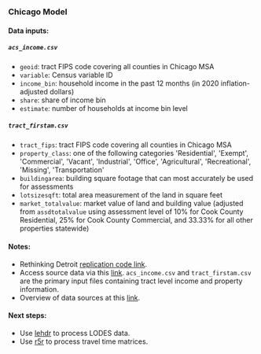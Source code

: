### Chicago Model

#### Data inputs:

##### `acs_income.csv`
* `geoid`: tract FIPS code covering all counties in Chicago MSA
* `variable`: Census variable ID      
* `income_bin`: household income in the past 12 months (in 2020 inflation-adjusted dollars) 
* `share`: share of income bin    
* `estimate`: number of households at income bin level

##### `tract_firstam.csv`
* `tract_fips`: tract FIPS code covering all counties in Chicago MSA
* `property_class`: one of the following categories 'Residential', 'Exempt', 'Commercial', 'Vacant', 'Industrial', 'Office', 'Agricultural', 'Recreational', 'Missing', 'Transportation'
* `buildingarea`: building square footage that can most accurately be used for assessments
* `lotsizesqft`: total area measurement of the land in square feet
* `market_totalvalue`: market value of land and building value (adjusted from `assdtotalvalue` using assessment level of 10% for Cook County Residential, 25% for Cook County Commercial, and 33.33% for all other properties statewide)

#### Notes:
* Rethinking Detroit [replication code link](https://www.aeaweb.org/articles?id=10.1257/pol.20180651).
* Access source data via this [link](https://uchicago.box.com/s/zeesv3a65pd7qol836xtz8xrr4ka2v3t). `acs_income.csv` and `tract_firstam.csv` are the primary input files containing tract level income and property information.
* Overview of data sources at this [link](https://docs.google.com/spreadsheets/d/1FuwpwtEi81J9U0c9YtDR3HSLVHOmQVtkfVc8o8Z4eQw/edit#gid=0).

#### Next steps:
* Use [lehdr](https://github.com/jamgreen/lehdr) to process LODES data.
* Use [r5r](https://ipeagit.github.io/r5r/) to process travel time matrices.


